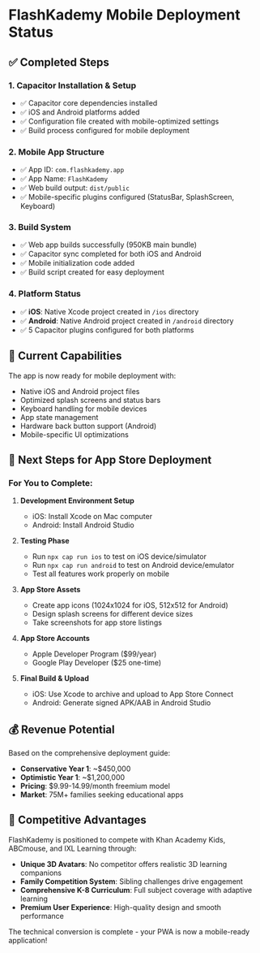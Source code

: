 # FlashKademy Mobile Deployment Status

## ✅ Completed Steps

### 1. Capacitor Installation & Setup
- ✅ Capacitor core dependencies installed
- ✅ iOS and Android platforms added
- ✅ Configuration file created with mobile-optimized settings
- ✅ Build process configured for mobile deployment

### 2. Mobile App Structure
- ✅ App ID: `com.flashkademy.app`
- ✅ App Name: `FlashKademy`
- ✅ Web build output: `dist/public`
- ✅ Mobile-specific plugins configured (StatusBar, SplashScreen, Keyboard)

### 3. Build System
- ✅ Web app builds successfully (950KB main bundle)
- ✅ Capacitor sync completed for both iOS and Android
- ✅ Mobile initialization code added
- ✅ Build script created for easy deployment

### 4. Platform Status
- ✅ **iOS**: Native Xcode project created in `/ios` directory
- ✅ **Android**: Native Android project created in `/android` directory
- ✅ 5 Capacitor plugins configured for both platforms

## 📱 Current Capabilities

The app is now ready for mobile deployment with:
- Native iOS and Android project files
- Optimized splash screens and status bars
- Keyboard handling for mobile devices
- App state management
- Hardware back button support (Android)
- Mobile-specific UI optimizations

## 🚀 Next Steps for App Store Deployment

### For You to Complete:

1. **Development Environment Setup**
   - iOS: Install Xcode on Mac computer
   - Android: Install Android Studio

2. **Testing Phase**
   - Run `npx cap run ios` to test on iOS device/simulator
   - Run `npx cap run android` to test on Android device/emulator
   - Test all features work properly on mobile

3. **App Store Assets**
   - Create app icons (1024x1024 for iOS, 512x512 for Android)
   - Design splash screens for different device sizes
   - Take screenshots for app store listings

4. **App Store Accounts**
   - Apple Developer Program ($99/year)
   - Google Play Developer ($25 one-time)

5. **Final Build & Upload**
   - iOS: Use Xcode to archive and upload to App Store Connect
   - Android: Generate signed APK/AAB in Android Studio

## 💰 Revenue Potential

Based on the comprehensive deployment guide:
- **Conservative Year 1**: ~$450,000
- **Optimistic Year 1**: ~$1,200,000
- **Pricing**: $9.99-14.99/month freemium model
- **Market**: 75M+ families seeking educational apps

## 🎯 Competitive Advantages

FlashKademy is positioned to compete with Khan Academy Kids, ABCmouse, and IXL Learning through:
- **Unique 3D Avatars**: No competitor offers realistic 3D learning companions
- **Family Competition System**: Sibling challenges drive engagement
- **Comprehensive K-8 Curriculum**: Full subject coverage with adaptive learning
- **Premium User Experience**: High-quality design and smooth performance

The technical conversion is complete - your PWA is now a mobile-ready application!